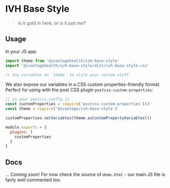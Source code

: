 
# IVH Base Style

> Is it gold in here, or is it just me?

## Usage

In your JS app:

```JavaScript
import theme from '@ivantagehealth/ivh-base-style'
import '@ivantagehealth/ivh-base-style/dist/ivh-base-style.css'

// Use variables on `theme` to style your custom stuff
```

We also expose our variables in a CSS custom properties-friendly format. Perfect
for using with the post CSS plugin `postcss-custom-properties`:

```JavaScript
// in your postcss.config.js
const customProperties = require('postcss-custom-properties')()
const theme = require('@ivantage/ivh-base-style')

customProperties.setVariables(theme.asCustomPropertyVariables())

module.exports = {
  plugins: [
    customProperties
  ]
}
```

## Docs

... Coming soon! For now check the source of `demo.html` - our main JS file is
fairly well commented too.
